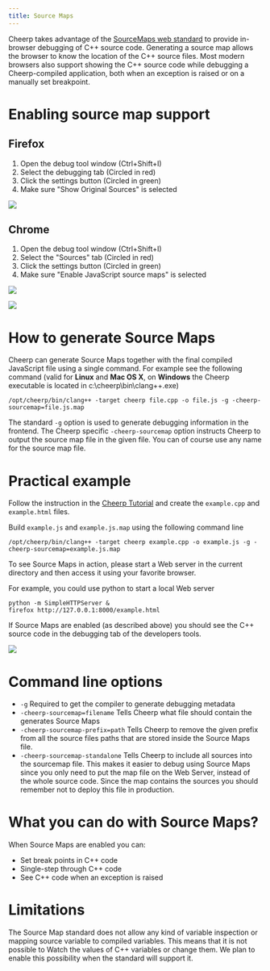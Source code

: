 ```yaml
---
title: Source Maps
---
```


Cheerp takes advantage of the [SourceMaps web standard](http://www.html5rocks.com/en/tutorials/developertools/sourcemaps/) to provide in-browser debugging of C++ source code. Generating a source map allows the browser to know the location of the C++ source files. Most modern browsers also support showing the C++ source code while debugging a Cheerp-compiled application, both when an exception is raised or on a manually set breakpoint.

# Enabling source map support

## Firefox

1. Open the debug tool window (Ctrl+Shift+I)
2. Select the debugging tab (Circled in red)
3. Click the settings button (Circled in green)
4. Make sure "Show Original Sources" is selected

![]({{site.baseurl}}/assets/debug1.png)

## Chrome

1. Open the debug tool window (Ctrl+Shift+I)
2. Select the "Sources" tab (Circled in red)
3. Click the settings button (Circled in green)
4. Make sure "Enable JavaScript source maps" is selected

![]({{site.baseurl}}/assets/debug3.png)

![]({{site.baseurl}}/assets/debug2.png)

# How to generate Source Maps

Cheerp can generate Source Maps together with the final compiled JavaScript file using a single command.
For example see the following command (valid for **Linux** and **Mac OS X**, on **Windows** the Cheerp executable is located in c:\cheerp\bin\clang++.exe)

```
/opt/cheerp/bin/clang++ -target cheerp file.cpp -o file.js -g -cheerp-sourcemap=file.js.map
```

The standard ```-g``` option is used to generate debugging information in the frontend.
The Cheerp specific ```-cheerp-sourcemap``` option instructs Cheerp to output the source map file in the given file. You can of course use any name for the source map file.

# Practical example

Follow the instruction in the [Cheerp Tutorial](Cheerp_Tutorial#example1) and create the ```example.cpp``` and ```example.html``` files.

Build ```example.js``` and ```example.js.map``` using the following command line

```
/opt/cheerp/bin/clang++ -target cheerp example.cpp -o example.js -g -cheerp-sourcemap=example.js.map
```

To see Source Maps in action, please start a Web server in the current directory and then access it using your favorite browser.

For example, you could use python to start a local Web server

```
python -m SimpleHTTPServer &
firefox http://127.0.0.1:8000/example.html
```

If Source Maps are enabled (as described above) you should see the C++ source code in the debugging tab of the developers tools.

![]({{site.baseurl}}/assets/debug4.png)

# Command line options

* ```-g``` Required to get the compiler to generate debugging metadata
* ```-cheerp-sourcemap=filename``` Tells Cheerp what file should contain the generates Source Maps
* ```-cheerp-sourcemap-prefix=path``` Tells Cheerp to remove the given prefix from all the source files paths that are stored inside the Source Maps file.
* ```-cheerp-sourcemap-standalone``` Tells Cheerp to include all sources into the sourcemap file. This makes it easier to debug using Source Maps since you only need to put the map file on the Web Server, instead of the whole source code. Since the map contains the sources you should remember not to deploy this file in production.

# What you can do with Source Maps?

When Source Maps are enabled you can:

* Set break points in C++ code
* Single-step through C++ code
* See C++ code when an exception is raised

# Limitations

The Source Map standard does not allow any kind of variable inspection or mapping source variable to compiled variables.
This means that it is not possible to Watch the values of C++ variables or change them. We plan to enable this possibility when the standard will support it.

